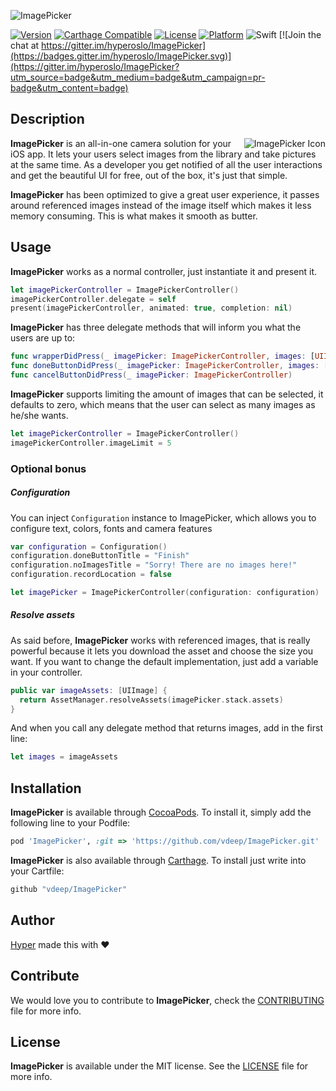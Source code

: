 ![ImagePicker](https://github.com/hyperoslo/ImagePicker/blob/master/Resources/ImagePickerPresentation.png)

[![Version](https://img.shields.io/cocoapods/v/ImagePicker.svg?style=flat)](http://cocoadocs.org/docsets/ImagePicker)
[![Carthage Compatible](https://img.shields.io/badge/Carthage-compatible-4BC51D.svg?style=flat)](https://github.com/Carthage/Carthage)
[![License](https://img.shields.io/cocoapods/l/ImagePicker.svg?style=flat)](http://cocoadocs.org/docsets/ImagePicker)
[![Platform](https://img.shields.io/cocoapods/p/ImagePicker.svg?style=flat)](http://cocoadocs.org/docsets/ImagePicker)
![Swift](https://img.shields.io/badge/%20in-swift%204.0-orange.svg)
[![Join the chat at https://gitter.im/hyperoslo/ImagePicker](https://badges.gitter.im/hyperoslo/ImagePicker.svg)](https://gitter.im/hyperoslo/ImagePicker?utm_source=badge&utm_medium=badge&utm_campaign=pr-badge&utm_content=badge)

## Description

<img src="https://github.com/hyperoslo/ImagePicker/blob/master/Resources/ImagePickerIcon.png" alt="ImagePicker Icon" align="right" />

**ImagePicker** is an all-in-one camera solution for your iOS app. It lets your users select images from the library and take pictures at the same time. As a developer you get notified of all the user interactions and get the beautiful UI for free, out of the box, it's just that simple.

**ImagePicker** has been optimized to give a great user experience, it passes around referenced images instead of the image itself which makes it less memory consuming. This is what makes it smooth as butter.

## Usage

**ImagePicker** works as a normal controller, just instantiate it and present it.

```swift
let imagePickerController = ImagePickerController()
imagePickerController.delegate = self
present(imagePickerController, animated: true, completion: nil)
```

**ImagePicker** has three delegate methods that will inform you what the users are up to:

```swift
func wrapperDidPress(_ imagePicker: ImagePickerController, images: [UIImage])
func doneButtonDidPress(_ imagePicker: ImagePickerController, images: [UIImage])
func cancelButtonDidPress(_ imagePicker: ImagePickerController)
```

**ImagePicker** supports limiting the amount of images that can be selected, it defaults
to zero, which means that the user can select as many images as he/she wants.

```swift
let imagePickerController = ImagePickerController()
imagePickerController.imageLimit = 5
```

### Optional bonus

##### Configuration

You can inject `Configuration` instance to ImagePicker, which allows you to configure text, colors, fonts and camera features

```swift
var configuration = Configuration()
configuration.doneButtonTitle = "Finish"
configuration.noImagesTitle = "Sorry! There are no images here!"
configuration.recordLocation = false

let imagePicker = ImagePickerController(configuration: configuration)
```

##### Resolve assets

As said before, **ImagePicker** works with referenced images, that is really powerful because it lets you download the asset and choose the size you want. If you want to change the default implementation, just add a variable in your controller.

```swift
public var imageAssets: [UIImage] {
  return AssetManager.resolveAssets(imagePicker.stack.assets)
}
```

And when you call any delegate method that returns images, add in the first line:

```swift
let images = imageAssets
```

## Installation

**ImagePicker** is available through [CocoaPods](http://cocoapods.org). To install
it, simply add the following line to your Podfile:

```ruby
pod 'ImagePicker', :git => 'https://github.com/vdeep/ImagePicker.git'
```

**ImagePicker** is also available through [Carthage](https://github.com/Carthage/Carthage).
To install just write into your Cartfile:

```ruby
github "vdeep/ImagePicker"
```

## Author

[Hyper](http://hyper.no) made this with ❤️

## Contribute

We would love you to contribute to **ImagePicker**, check the [CONTRIBUTING](https://github.com/hyperoslo/ImagePicker/blob/master/CONTRIBUTING.md) file for more info.

## License

**ImagePicker** is available under the MIT license. See the [LICENSE](https://github.com/hyperoslo/ImagePicker/blob/master/LICENSE.md) file for more info.
